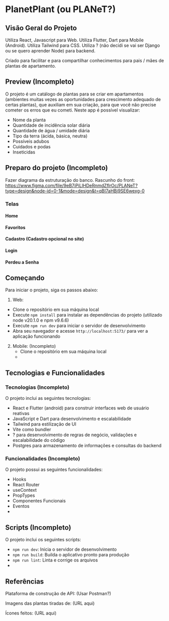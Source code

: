 # PlanetPlant (ou PLANeT?)

## Visão Geral do Projeto
Utiliza React, Javascript para Web.
Utiliza Flutter, Dart para Mobile (Android).
Utiliza Tailwind para CSS.
Utiliza ? (não decidi se vai ser Django ou se quero aprender Node) para backend.

Criado para facilitar e para compartilhar conhecimentos para pais / mães de plantas de apartamento.

## Preview (Incompleto)
O projeto é um catálogo de plantas para se criar em apartamentos (ambientes muitas vezes as oportunidades para crescimento adequado de certas plantas), que auxiliam em sua criação, para que você não precise cometer os erros que eu cometi.
Neste app é possível visualizar:
- Nome da planta
- Quantidade de incidência solar diária
- Quantidade de água / umidade diária
- Tipo da terra (ácida, básica, neutra)
- Possíveis adubos
- Cuidados e podas
- Inseticidas

## Preparo do projeto (Incompleto)
Fazer diagrama da estruturação do banco.
Rascunho do front:
https://www.figma.com/file/9eB7iPiLlHDeRnmdZflrOc/PLANeT?type=design&node-id=0-1&mode=design&t=qBI7aHBj9SE6wexg-0

### Telas
#### Home

#### Favoritos

#### Cadastro (Cadastro opcional no site)

#### Login

#### Perdeu a Senha


## Começando
Para iniciar o projeto, siga os passos abaixo:

1. Web:
  - Clone o repositório em sua máquina local
  - Execute ```npm install``` para instalar as dependências do projeto (utilizado node v20.1.0 e npm v9.6.6)
  - Execute ```npm run dev``` para iniciar o servidor de desenvolvimento
  - Abra seu navegador e acesse ```http://localhost:5173/``` para ver a aplicação funcionando

2. Mobile: (Incompleto)
   - Clone o repositório em sua máquina local
   - 

## Tecnologias e Funcionalidades

### Tecnologias  (Incompleto)
O projeto inclui as seguintes tecnologias:

- React e Flutter (android) para construir interfaces web de usuário reativas
- JavaScript e Dart para desenvolvimento e escalabilidade
- Tailwind para estilização de UI
- Vite como bundler
- ? para desenvolvimento de regras de negócio, validações e escalabilidade do código
- Postgres para armazenamento de informações e consultas do backend

### Funcionalidades (Incompleto)
O projeto possui as seguintes funcionalidades:

- Hooks
- React Router
- useContext
- PropTypes
- Componentes Funcionais
- Eventos
- 

## Scripts (Incompleto)
O projeto inclui os seguintes scripts:

- ```npm run dev```: Inicia o servidor de desenvolvimento
- ```npm run build```: Builda o aplicativo pronto para produção
- ```npm run lint```: Linta e corrige os arquivos
- 

## Referências
Plataforma de construção de API:
(Usar Postman?)

Imagens das plantas tiradas de:
(URL aqui)

Ícones feitos:
(URL aqui)
